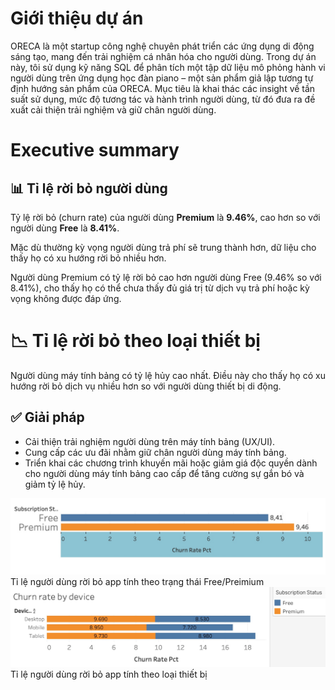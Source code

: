 # Giới thiệu dự án
ORECA là một startup công nghệ chuyên phát triển các ứng dụng di động sáng tạo, mang đến trải nghiệm cá nhân hóa cho người dùng. Trong dự án này, tôi sử dụng kỹ năng SQL để phân tích một tập dữ liệu mô phỏng hành vi người dùng trên ứng dụng học đàn piano – một sản phẩm giả lập tương tự định hướng sản phẩm của ORECA. Mục tiêu là khai thác các insight về tần suất sử dụng, mức độ tương tác và hành trình người dùng, từ đó đưa ra đề xuất cải thiện trải nghiệm và giữ chân người dùng.

# Executive summary 

## 📊 Tỉ lệ rời bỏ người dùng

Tỷ lệ rời bỏ (churn rate) của người dùng **Premium** là **9.46%**, cao hơn so với người dùng **Free** là **8.41%**.

Mặc dù thường kỳ vọng người dùng trả phí sẽ trung thành hơn, dữ liệu cho thấy họ có xu hướng rời bỏ nhiều hơn.

Người dùng Premium có tỷ lệ rời bỏ cao hơn người dùng Free (9.46% so với 8.41%), cho thấy họ có thể chưa thấy đủ giá trị từ dịch vụ trả phí hoặc kỳ vọng không được đáp ứng.
# 📉 Tỉ lệ rời bỏ theo loại thiết bị

Người dùng máy tính bảng có tỷ lệ hủy cao nhất. Điều này cho thấy họ có xu hướng rời bỏ dịch vụ nhiều hơn so với người dùng thiết bị di động.

## ✅ Giải pháp

- Cải thiện trải nghiệm người dùng trên máy tính bảng (UX/UI).
- Cung cấp các ưu đãi nhằm giữ chân người dùng máy tính bảng.
- Triển khai các chương trình khuyến mãi hoặc giảm giá độc quyền dành cho người dùng máy tính bảng cao cấp để tăng cường sự gắn bó và giảm tỷ lệ hủy.

![graph](assets/img/Image1.jpeg)
Tỉ lệ người dùng rời bỏ app tính theo trạng thái Free/Preimium 
![graph](assets/img/Image2.jpeg)
Tỉ lệ người dùng rời bỏ app tính theo loại thiết bị 




